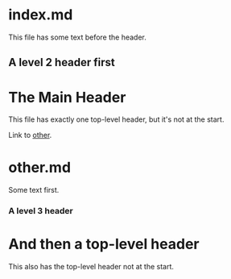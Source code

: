 # index.md

This file has some text before the header.

## A level 2 header first

# The Main Header

This file has exactly one top-level header, but it's not at the start.

Link to [other](#other.md).


# other.md

Some text first.

### A level 3 header

# And then a top-level header

This also has the top-level header not at the start.
